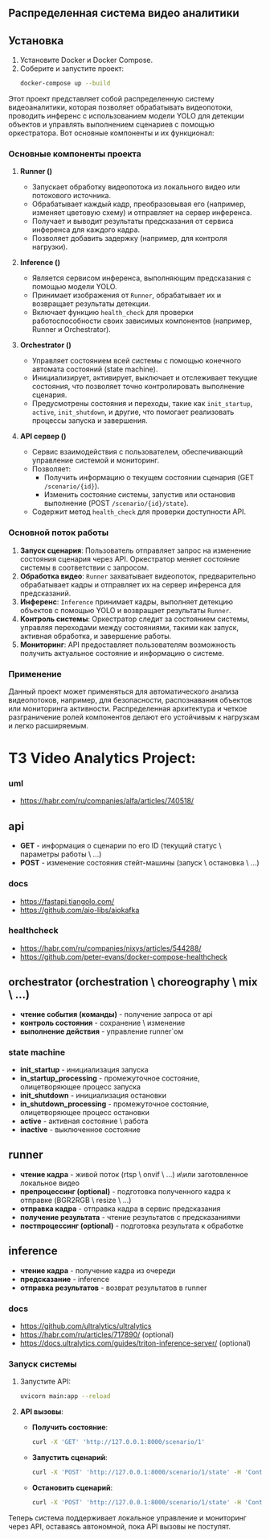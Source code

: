 ## Распределенная система видео аналитики

## Установка

1. Установите Docker и Docker Compose.
2. Соберите и запустите проект:
   ```bash
   docker-compose up --build
   ```


Этот проект представляет собой распределенную систему видеоаналитики, которая позволяет обрабатывать видеопотоки, проводить инференс с использованием модели YOLO для детекции объектов и управлять выполнением сценариев с помощью оркестратора. Вот основные компоненты и их функционал:

### Основные компоненты проекта

1. **Runner ()**  
   - Запускает обработку видеопотока из локального видео или потокового источника.
   - Обрабатывает каждый кадр, преобразовывая его (например, изменяет цветовую схему) и отправляет на сервер инференса.
   - Получает и выводит результаты предсказания от сервиса инференса для каждого кадра.
   - Позволяет добавить задержку (например, для контроля нагрузки).

2. **Inference ()**  
   - Является сервисом инференса, выполняющим предсказания с помощью модели YOLO.
   - Принимает изображения от `Runner`, обрабатывает их и возвращает результаты детекции.
   - Включает функцию `health_check` для проверки работоспособности своих зависимых компонентов (например, Runner и Orchestrator).

3. **Orchestrator ()**  
   - Управляет состоянием всей системы с помощью конечного автомата состояний (state machine).
   - Инициализирует, активирует, выключает и отслеживает текущие состояния, что позволяет точно контролировать выполнение сценария.
   - Предусмотрены состояния и переходы, такие как `init_startup`, `active`, `init_shutdown`, и другие, что помогает реализовать процессы запуска и завершения.

4. **API сервер ()**  
   - Сервис взаимодействия с пользователем, обеспечивающий управление системой и мониторинг.
   - Позволяет:
     - Получить информацию о текущем состоянии сценария (GET `/scenario/{id}`).
     - Изменить состояние системы, запустив или остановив выполнение (POST `/scenario/{id}/state`).
   - Содержит метод `health_check` для проверки доступности API.

### Основной поток работы

1. **Запуск сценария**: Пользователь отправляет запрос на изменение состояния сценария через API. Оркестратор меняет состояние системы в соответствии с запросом.
2. **Обработка видео**: `Runner` захватывает видеопоток, предварительно обрабатывает кадры и отправляет их на сервер инференса для предсказаний.
3. **Инференс**: `Inference` принимает кадры, выполняет детекцию объектов с помощью YOLO и возвращает результаты `Runner`.
4. **Контроль системы**: Оркестратор следит за состоянием системы, управляя переходами между состояниями, такими как запуск, активная обработка, и завершение работы.
5. **Мониторинг**: API предоставляет пользователям возможность получить актуальное состояние и информацию о системе.

### Применение

Данный проект может применяться для автоматического анализа видеопотоков, например, для безопасности, распознавания объектов или мониторинга активности. Распределенная архитектура и четкое разграничение ролей компонентов делают его устойчивым к нагрузкам и легко расширяемым.



# ТЗ Video Analytics Project:

### uml
- https://habr.com/ru/companies/alfa/articles/740518/

## api
- **GET** - информация о сценарии по его ID (текущий статус \ параметры работы \ ...)
- **POST** - изменение состояния стейт-машины (запуск \ остановка \ ...)
### docs
- https://fastapi.tiangolo.com/
- https://github.com/aio-libs/aiokafka
### healthcheck
- https://habr.com/ru/companies/nixys/articles/544288/
- https://github.com/peter-evans/docker-compose-healthcheck

## orchestrator (orchestration \ choreography \ mix \ ...)
- **чтение события (команды)** - получение запроса от api
- **контроль состояния** - сохранение \ изменение
- **выполнение действия** - управление runner`ом
### state machine
- **init_startup** - инициализация запуска
- **in_startup_processing** - промежуточное состояние, олицетворяющее процесс запуска
- **init_shutdown** - инициализация остановки
- **in_shutdown_processing** - промежуточное состояние, олицетворяющее процесс остановки
- **active** - активная состояние \ работа 
- **inactive** - выключенное состояние

## runner
- **чтение кадра** - живой поток (rtsp \ onvif \ ...) и\или заготовленное локальное видео
- **препроцессинг (optional)** - подготовка полученного кадра к отправке (BGR2RGB \ resize \ ...)
- **отправка кадра** - отправка кадра в сервис предсказания
- **получение результата** - чтение результатов с предсказаниями
- **постпроцессинг (optional)** - подготовка результата к обработке

## inference
- **чтение кадра** - получение кадра из очереди
- **предсказание** - inference
- **отправка результатов** - возврат результатов в runner
### docs
- https://github.com/ultralytics/ultralytics
- https://habr.com/ru/articles/717890/ (optional)
- https://docs.ultralytics.com/guides/triton-inference-server/ (optional)


### Запуск системы
1. Запустите API:
   ```bash
   uvicorn main:app --reload
   ```

2. **API вызовы**:
   - **Получить состояние**:
     ```bash
     curl -X 'GET' 'http://127.0.0.1:8000/scenario/1'
     ```
   - **Запустить сценарий**:
     ```bash
     curl -X 'POST' 'http://127.0.0.1:8000/scenario/1/state' -H 'Content-Type: application/json' -d '{"action": "start"}'
     ```
   - **Остановить сценарий**:
     ```bash
     curl -X 'POST' 'http://127.0.0.1:8000/scenario/1/state' -H 'Content-Type: application/json' -d '{"action": "stop"}'
     ```

Теперь система поддерживает локальное управление и мониторинг через API, оставаясь автономной, пока API вызовы не поступят.